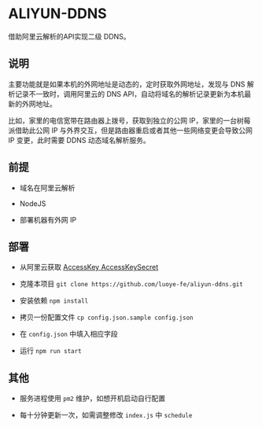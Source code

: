 ALIYUN-DDNS
===============

借助阿里云解析的API实现二级 DDNS。

## 说明

主要功能就是如果本机的外网地址是动态的，定时获取外网地址，发现与 DNS 解析记录不一致时，调用阿里云的 DNS API，自动将域名的解析记录更新为本机最新的外网地址。

比如，家里的电信宽带在路由器上拨号，获取到独立的公网 IP，家里的一台树莓派借助此公网 IP 与外界交互，但是路由器重启或者其他一些网络变更会导致公网 IP 变更，此时需要 DDNS 动态域名解析服务。

## 前提

* 域名在阿里云解析

* NodeJS

* 部署机器有外网 IP

## 部署

* 从阿里云获取 [AccessKey AccessKeySecret](https://ak-console.aliyun.com/#/accesskey)

* 克隆本项目 `git clone https://github.com/luoye-fe/aliyun-ddns.git`

* 安装依赖 `npm install`

* 拷贝一份配置文件 `cp config.json.sample config.json`

* 在 `config.json` 中填入相应字段

* 运行 `npm run start`

## 其他

* 服务进程使用 `pm2` 维护，如想开机启动自行配置

* 每十分钟更新一次，如需调整修改 `index.js` 中 `schedule`

